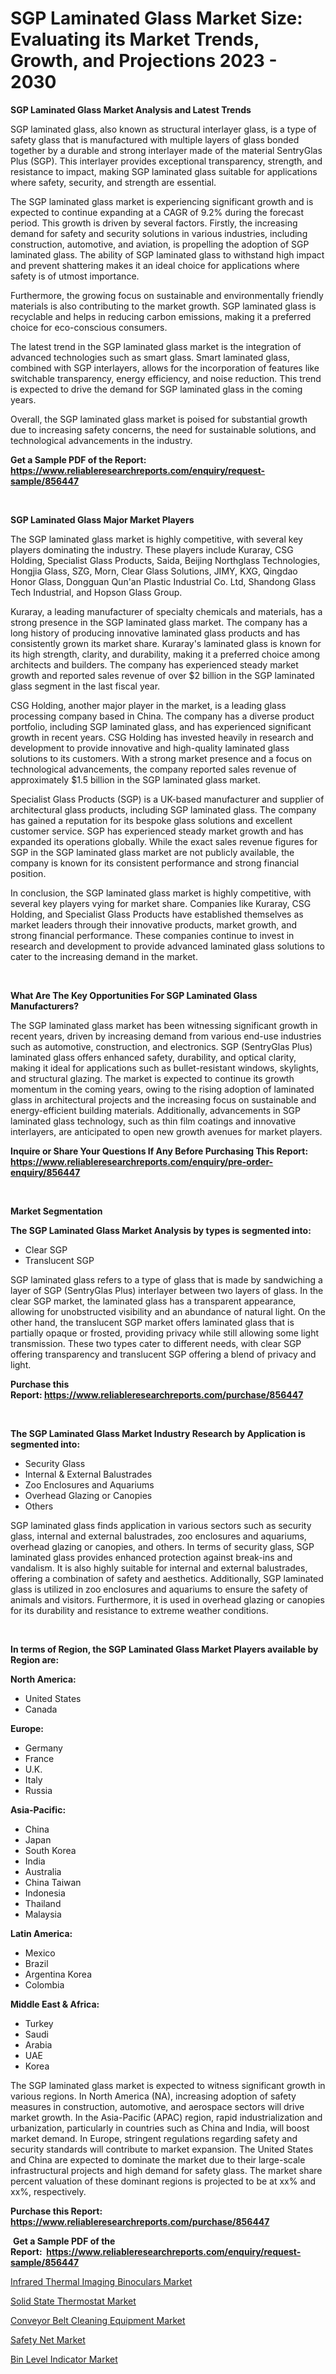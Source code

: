 <p><h1>SGP Laminated Glass Market Size: Evaluating its Market Trends, Growth, and Projections 2023 - 2030</h1></p><p><strong>SGP Laminated Glass Market Analysis and Latest Trends</strong></p>
<p><p>SGP laminated glass, also known as structural interlayer glass, is a type of safety glass that is manufactured with multiple layers of glass bonded together by a durable and strong interlayer made of the material SentryGlas Plus (SGP). This interlayer provides exceptional transparency, strength, and resistance to impact, making SGP laminated glass suitable for applications where safety, security, and strength are essential.</p><p>The SGP laminated glass market is experiencing significant growth and is expected to continue expanding at a CAGR of 9.2% during the forecast period. This growth is driven by several factors. Firstly, the increasing demand for safety and security solutions in various industries, including construction, automotive, and aviation, is propelling the adoption of SGP laminated glass. The ability of SGP laminated glass to withstand high impact and prevent shattering makes it an ideal choice for applications where safety is of utmost importance.</p><p>Furthermore, the growing focus on sustainable and environmentally friendly materials is also contributing to the market growth. SGP laminated glass is recyclable and helps in reducing carbon emissions, making it a preferred choice for eco-conscious consumers.</p><p>The latest trend in the SGP laminated glass market is the integration of advanced technologies such as smart glass. Smart laminated glass, combined with SGP interlayers, allows for the incorporation of features like switchable transparency, energy efficiency, and noise reduction. This trend is expected to drive the demand for SGP laminated glass in the coming years.</p><p>Overall, the SGP laminated glass market is poised for substantial growth due to increasing safety concerns, the need for sustainable solutions, and technological advancements in the industry.</p></p>
<p><strong>Get a Sample PDF of the Report:&nbsp; <a href="https://www.reliableresearchreports.com/enquiry/request-sample/856447">https://www.reliableresearchreports.com/enquiry/request-sample/856447</a></strong></p>
<p>&nbsp;</p>
<p><strong>SGP Laminated Glass Major Market Players</strong></p>
<p><p>The SGP laminated glass market is highly competitive, with several key players dominating the industry. These players include Kuraray, CSG Holding, Specialist Glass Products, Saida, Beijing Northglass Technologies, Hongjia Glass, SZG, Morn, Clear Glass Solutions, JIMY, KXG, Qingdao Honor Glass, Dongguan Qun'an Plastic Industrial Co. Ltd, Shandong Glass Tech Industrial, and Hopson Glass Group.</p><p>Kuraray, a leading manufacturer of specialty chemicals and materials, has a strong presence in the SGP laminated glass market. The company has a long history of producing innovative laminated glass products and has consistently grown its market share. Kuraray's laminated glass is known for its high strength, clarity, and durability, making it a preferred choice among architects and builders. The company has experienced steady market growth and reported sales revenue of over $2 billion in the SGP laminated glass segment in the last fiscal year.</p><p>CSG Holding, another major player in the market, is a leading glass processing company based in China. The company has a diverse product portfolio, including SGP laminated glass, and has experienced significant growth in recent years. CSG Holding has invested heavily in research and development to provide innovative and high-quality laminated glass solutions to its customers. With a strong market presence and a focus on technological advancements, the company reported sales revenue of approximately $1.5 billion in the SGP laminated glass market.</p><p>Specialist Glass Products (SGP) is a UK-based manufacturer and supplier of architectural glass products, including SGP laminated glass. The company has gained a reputation for its bespoke glass solutions and excellent customer service. SGP has experienced steady market growth and has expanded its operations globally. While the exact sales revenue figures for SGP in the SGP laminated glass market are not publicly available, the company is known for its consistent performance and strong financial position.</p><p>In conclusion, the SGP laminated glass market is highly competitive, with several key players vying for market share. Companies like Kuraray, CSG Holding, and Specialist Glass Products have established themselves as market leaders through their innovative products, market growth, and strong financial performance. These companies continue to invest in research and development to provide advanced laminated glass solutions to cater to the increasing demand in the market.</p></p>
<p>&nbsp;</p>
<p><strong>What Are The Key Opportunities For SGP Laminated Glass Manufacturers?</strong></p>
<p><p>The SGP laminated glass market has been witnessing significant growth in recent years, driven by increasing demand from various end-use industries such as automotive, construction, and electronics. SGP (SentryGlas Plus) laminated glass offers enhanced safety, durability, and optical clarity, making it ideal for applications such as bullet-resistant windows, skylights, and structural glazing. The market is expected to continue its growth momentum in the coming years, owing to the rising adoption of laminated glass in architectural projects and the increasing focus on sustainable and energy-efficient building materials. Additionally, advancements in SGP laminated glass technology, such as thin film coatings and innovative interlayers, are anticipated to open new growth avenues for market players.</p></p>
<p><strong>Inquire or Share Your Questions If Any Before Purchasing This Report: <a href="https://www.reliableresearchreports.com/enquiry/pre-order-enquiry/856447">https://www.reliableresearchreports.com/enquiry/pre-order-enquiry/856447</a></strong></p>
<p>&nbsp;</p>
<p><strong>Market Segmentation</strong></p>
<p><strong>The SGP Laminated Glass Market Analysis by types is segmented into:</strong></p>
<p><ul><li>Clear SGP</li><li>Translucent SGP</li></ul></p>
<p><p>SGP laminated glass refers to a type of glass that is made by sandwiching a layer of SGP (SentryGlas Plus) interlayer between two layers of glass. In the clear SGP market, the laminated glass has a transparent appearance, allowing for unobstructed visibility and an abundance of natural light. On the other hand, the translucent SGP market offers laminated glass that is partially opaque or frosted, providing privacy while still allowing some light transmission. These two types cater to different needs, with clear SGP offering transparency and translucent SGP offering a blend of privacy and light.</p></p>
<p><strong>Purchase this Report:&nbsp;<a href="https://www.reliableresearchreports.com/purchase/856447">https://www.reliableresearchreports.com/purchase/856447</a></strong></p>
<p>&nbsp;</p>
<p><strong>The SGP Laminated Glass Market Industry Research by Application is segmented into:</strong></p>
<p><ul><li>Security Glass</li><li>Internal & External Balustrades</li><li>Zoo Enclosures and Aquariums</li><li>Overhead Glazing or Canopies</li><li>Others</li></ul></p>
<p><p>SGP laminated glass finds application in various sectors such as security glass, internal and external balustrades, zoo enclosures and aquariums, overhead glazing or canopies, and others. In terms of security glass, SGP laminated glass provides enhanced protection against break-ins and vandalism. It is also highly suitable for internal and external balustrades, offering a combination of safety and aesthetics. Additionally, SGP laminated glass is utilized in zoo enclosures and aquariums to ensure the safety of animals and visitors. Furthermore, it is used in overhead glazing or canopies for its durability and resistance to extreme weather conditions.</p></p>
<p>&nbsp;</p>
<p><strong>In terms of Region, the SGP Laminated Glass Market Players available by Region are:</strong></p>
<p>
    <p> <strong> North America: </strong>
        <ul>
            <li>United States</li>
            <li>Canada</li>
        </ul>
        </p> 
    <p> <strong> Europe: </strong>
        <ul>
            <li>Germany</li>
            <li>France</li>
            <li>U.K.</li>
            <li>Italy</li>
            <li>Russia</li>
        </ul>
        </p> 
    <p> <strong> Asia-Pacific: </strong>
        <ul>
            <li>China</li>
            <li>Japan</li>
            <li>South Korea</li>
            <li>India</li>
            <li>Australia</li>
            <li>China Taiwan</li>
            <li>Indonesia</li>
            <li>Thailand</li>
            <li>Malaysia</li>
        </ul>
        </p> 
    <p> <strong> Latin America: </strong>
        <ul>
            <li>Mexico</li>
            <li>Brazil</li>
            <li>Argentina Korea</li>
            <li>Colombia</li>
        </ul>
        </p> 
    <p> <strong> Middle East & Africa: </strong>
        <ul>
            <li>Turkey</li>
            <li>Saudi</li>
            <li>Arabia</li>
            <li>UAE</li>
            <li>Korea</li>
        </ul>
    </p>
    </p>
<p><p>The SGP laminated glass market is expected to witness significant growth in various regions. In North America (NA), increasing adoption of safety measures in construction, automotive, and aerospace sectors will drive market growth. In the Asia-Pacific (APAC) region, rapid industrialization and urbanization, particularly in countries such as China and India, will boost market demand. In Europe, stringent regulations regarding safety and security standards will contribute to market expansion. The United States and China are expected to dominate the market due to their large-scale infrastructural projects and high demand for safety glass. The market share percent valuation of these dominant regions is projected to be at xx% and xx%, respectively.</p></p>
<p><strong>Purchase this Report: <a href="https://www.reliableresearchreports.com/purchase/856447">https://www.reliableresearchreports.com/purchase/856447</a></strong></p>
<p>&nbsp;<strong>Get a Sample PDF of the Report:&nbsp;&nbsp;<a href="https://www.reliableresearchreports.com/enquiry/request-sample/856447">https://www.reliableresearchreports.com/enquiry/request-sample/856447</a></strong></p>
<p><strong></strong></p>
<p><p><a href="https://medium.com/@henrykihn/infrared-thermal-imaging-binoculars-market-analysis-and-sze-forecasted-for-period-from-2023-to-2030-264b06451d8a">Infrared Thermal Imaging Binoculars Market</a></p><p><a href="https://medium.com/@shanelerde/solid-state-thermostat-nbsp-market-focuses-on-market-share-size-and-projected-forecast-till-2030-652a4e78eb8c">Solid State Thermostat Market</a></p><p><a href="https://medium.com/@jacesipes1996/conveyor-belt-cleaning-equipment-market-insight-market-trends-growth-forecasted-from-2023-to-c5f57ecfed9a">Conveyor Belt Cleaning Equipment Market</a></p><p><a href="https://github.com/RickHolmes3/Market-Research-Report-List-2/blob/main/safety-net-market.md">Safety Net Market</a></p><p><a href="https://medium.com/@lylaberge1964/bin-level-indicator-market-insight-market-trends-growth-forecasted-from-2023-to-2030-ea7a8bac195c">Bin Level Indicator Market</a></p></p>